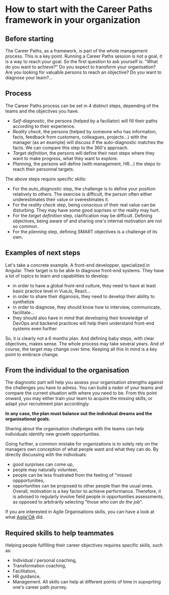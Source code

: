 # How to start with the Career Paths framework in your organization


## Before starting

The Career Paths, as a framework, is part of the whole management process. This is a key point.
Running a Career Paths session is not a goal, it is a way to reach your goal.
So the first question to ask yourself is: "What do you want to achieve?"
Do you expect to transform your organisation? Are you looking for valuable persons to reach an objective? Do you want to diagnose your team?...


## Process

The Career Paths process can be set in 4 distinct steps, depending of the teams and the objectives you have.
 - _Self-diagnostic_, the persons (helped by a faciliator) will fill their paths according to their experience.
 - _Reality check_, the persons (helped by someone who has information, facts, feedback from customers, colleagues, projects...) with the manager (as an example) will discuss if the auto-diagnostic matches the facts. We can compare this step to the 360's approach.
 - _Target definition_, the persons will define their next steps where they want to make progress, what they want to explore.
 - _Planning_, the persons will define (with management, HR...) the steps to reach their personnal targets.

The above steps require specific skills:
- For the _auto_diagnostic_ step, the challenge is to define your position relatively to others. The exercise is difficult, the person often either underestimates their value or overestimates it.
- For the _reality check_ step, being conscious of their real value can be disturbing. They may have some good suprises or the reality may hurt.
- For the _target definition_ step, clarification may be difficult. Defining objectives, being aware of and sharing one's internal motivation are not so common.
- For the _planning_ step, defining SMART objectives is a challenge of its own.


## Examples of next steps

Let's take a concrete example. A front-end developper, specialized in Angular. Their target is to be able to diagnose front-end systems.
They have a lot of topics to learn and capabilities to develop:
 - in order to have a global front-end culture, they need to have at least basic practice level in VueJs, React...
 - in order to share their diganosis, they need to develop their ability to synthetize
 - in order to diagnose, they should know how to interview, communicate, facilitate...
 - they should also have in mind that developing their knowledge of DevOps and backend practices will help them understand front-end systems even further

So, it is clearly not a 6 months plan. And defining baby steps, with clear objectives, makes sense.
The whole process may take several years. And of course, the target may change over time.
Keeping all this in mind is a key point to embrace change.

## From the individual to the organisation

The diagnostic part will help you assess your organisation strengths against the challenges you have to adress.
You can build a _radar_ of your teams and compare the current situation with where you need to be.
From this point onward, you may either train your team to acquire the missing skills, or adapt your recruitment plan accordingly.

__In any case, the plan must balance out the individual dreams and the organisational goals.__

Sharing about the organisation challenges with the teams can help individuals identify new growth opportunities.

Going further, a common mistake for organizations is to solely rely on the managers own conception of what people want and what they can do.
By directly discussing with the individuals:
- good surprises can come up,
- people may naturally volunteer,
- people can be less frustrated from the feeling of "missed oppportunities,
- opportunities can be proposed to other people than the usual ones.
Overall, motivation is a key factor to achieve performance. Therefore, it is advised to regularly involve field people in opportunities assessments, as opposed to arbitrarily selecting "those who _can do the job_".

If you are interested in Agile Organisations skills, you can have a look at what [Agile'OA](https://www.agiloa.com) did.

## Required skills to help teammates

Helping people fulfilling their career objectives requires specific skills, such as:
- Individual / personal coaching,
- Transformation coaching,
- Facilitation,
- HR guidance,
- Management.
All skills can help at different points of time in supoprting one's career path journey.
